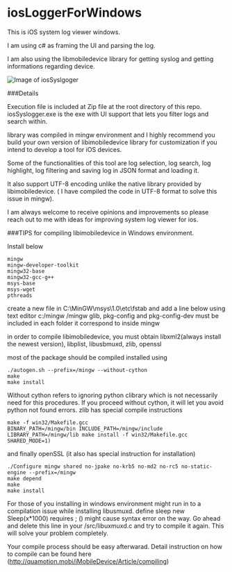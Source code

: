# iosLoggerForWindows

This is iOS system log viewer windows. 

I am using c# as framing the UI and parsing the log.

I am also using the libmobiledevice library for getting syslog and getting informations regarding device.


![Image of iosSyslgoger](https://github.com/hyunmin90/iosLoggerForWindows/blob/master/syslogger.png) 

###Details

Execution file is included at Zip file at the root directory of this repo.  iosSyslogger.exe is the exe with UI support that lets you filter logs and search within.  


library was compiled in mingw environment and I highly recommend you build your own version of libimobiledevice library for customization if you intend to develop a tool for iOS devices. 

Some of the functionalities of this tool are log selection, log search, log highlight, log filtering and saving log in JSON format and loading it.  

It also support UTF-8 encoding unlike the native library provided by libimobiledevice. ( I have compiled the code in UTF-8 format to solve this issue in mingw). 

I am always welcome to receive opinions and improvements so please reach out to me with ideas for improving system log viewer for ios. 


###TIPS for compiling libimobiledevice in Windows environment.

Install below
  ```
mingw 
mingw-developer-toolkit
mingw32-base
mingw32-gcc-g++
msys-base
msys-wget
pthreads
  ```
  
create a new file in C:\MinGW\msys\1.0\etc\fstab and add a line below using text editor
c:/mingw  /mingw
glib, pkg-config and pkg-config-dev must be included in each folder it correspond to inside mingw 
 

 
 in order to compile libimobiledevice, you must obtain 
 libxml2(always install the newest version), libplist, libusbmuxd, zlib, openssl 
 
 most of the package should be compiled installed using 
  ```
  ./autogen.sh --prefix=/mingw --without-cython
  make
  make install
   ```
 Without cython refers to ignoring python clibrary which is not necessarily need for this procedures. If you proceed without
 cython, it will let you avoid python not found errors.
 zlib has special compile instructions
 
 ```
make -f win32/Makefile.gcc
BINARY_PATH=/mingw/bin INCLUDE_PATH=/mingw/include LIBRARY_PATH=/mingw/lib make install -f win32/Makefile.gcc SHARED_MODE=1)
```
and finally openSSL (it also has special instruction for installation) 
 ```
./Configure mingw shared no-jpake no-krb5 no-md2 no-rc5 no-static-engine --prefix=/mingw
make depend
make
make install
 ```
For those of you installing in windows environment might run in to a compilation issue while installing libusmuxd. 
define sleep new Sleep(x*1000) requires ; ()  might cause syntax error on the way. Go ahead and delete this line in your /src/libuxmuxd.c and try to compile it again. This will solve your problem completely. 

Your compile process should be easy afterwarad. 
Detail instruction on how to compile can be found here (http://quamotion.mobi/iMobileDevice/Article/compiling) 



